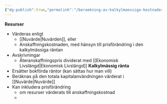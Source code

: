 ```yaml
---
{"dg-publish":true,"permalink":"/beraekning-av-kalkylmaessiga-kostnader/","tags":["industriellekonomi"]}
---
```


**Resurser**
- Värderas enligt
	- [[Nuvärde\|Nuvärden]], eller
	- Anskaffningskostnaden, med hänsyn till prisförändring i den kalkylmässiga räntan
- Avskrivningar
	- Återanskaffningspris dividerat med [[Ekonomisk Livslängd\|Ekonomisk Livslängd]]
**Kalkylmässig ränta**
- Ersätter bokförda räntor (kan sättas hur man vill)
- Beräknas på den totala kapitalanvändningen värderat i [[Nuvärde\|Nuvärde]]
- Kan inkludera prisförändring
	- om resurser värderats till anskaffningskostnad
	-